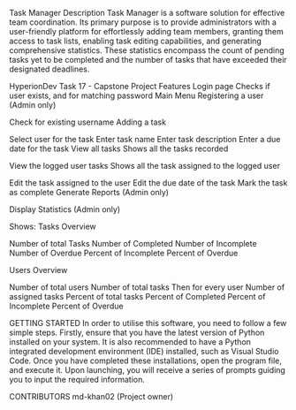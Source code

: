 Task Manager
Description
Task Manager is a software solution for effective team coordination. Its primary purpose is to provide administrators with a user-friendly platform for effortlessly adding team members, granting them access to task lists, enabling task editing capabilities, and generating comprehensive statistics. These statistics encompass the count of pending tasks yet to be completed and the number of tasks that have exceeded their designated deadlines.

HyperionDev Task 17 - Capstone Project 
Features
Login page
Checks if user exists,
and for matching password
Main Menu
Registering a user (Admin only)

Check for existing username
Adding a task

Select user for the task
Enter task name
Enter task description
Enter a due date for the task
View all tasks
Shows all the tasks recorded

View the logged user tasks
Shows all the task assigned to the logged user

Edit the task assigned to the user
Edit the due date of the task
Mark the task as complete
Generate Reports (Admin only)

Display Statistics (Admin only)

Shows:
Tasks Overview

Number of total Tasks
Number of Completed
Number of Incomplete
Number of Overdue
Percent of Incomplete
Percent of Overdue

Users Overview

Number of total users
Number of total tasks
Then for every user
Number of assigned tasks
Percent of total tasks
Percent of Completed
Percent of Incomplete
Percent of Overdue

GETTING STARTED
In order to utilise this software, you need to follow a few simple steps. Firstly, ensure that you have the latest version of Python installed on your system. It is also recommended to have a Python integrated development environment (IDE) installed, such as Visual Studio Code. Once you have completed these installations, open the program file, and execute it. Upon launching, you will receive a series of prompts guiding you to input the required information.

CONTRIBUTORS
md-khan02 (Project owner)
